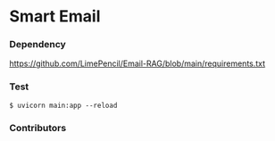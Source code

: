 # Smart Email

### Dependency
https://github.com/LimePencil/Email-RAG/blob/main/requirements.txt

### Test
```shell
$ uvicorn main:app --reload
```

### Contributors
